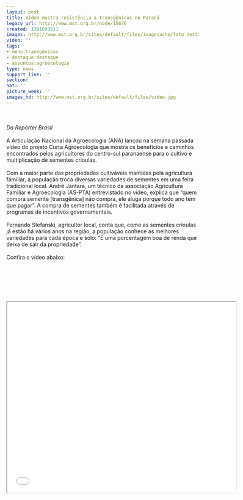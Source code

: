 ```yaml
---
layout: post
title: Vídeo mostra resistência a transgênicos no Paraná
legacy_url: http://www.mst.org.br/node/15676
created: 1391693511
images: http://www.mst.org.br/sites/default/files/imagecache/foto_destaque/video.jpg
video: ''
tags:
- menu:transgênicos
- destaque:destaque
- assuntos:agroecologia
type: news
support_line: ''
section: 
hat: ''
picture_week: ''
images_hd: http://www.mst.org.br/sites/default/files/video.jpg
---
```

<p><br><em><br>Da Repórter Brasil&nbsp; </em><br><br>A Articulação Nacional da Agroecologia (ANA) lançou na semana passada vídeo do projeto Curta Agroecologia que mostra os benefícios e caminhos encontrados pelos agricultores do centro-sul paranaense para o cultivo e multiplicação de sementes crioulas.<br><br>Com a maior parte das propriedades cultiváveis mantidas pela agricultura familiar, a população troca diversas variedades de sementes em uma feira tradicional local. André Jantara, um técnico da associação Agricultura Familiar e Agroecologia (AS-PTA) entrevistado no vídeo, explica que “quem compra semente [transgênica] não compra, ele aluga porque todo ano tem que pagar”. A compra de sementes também é facilitada através de programas de incentivos governamentais.<br><br>Fernando Stefanski, agricultor local, conta que, como as sementes crioulas já estão há vários anos na região, a população conhece as melhores variedades para cada época e solo: “É uma porcentagem boa de renda que deixa de sair da propriedade”.<br><br>Confira o vídeo abaixo:</p><p>&nbsp;</p><p>&nbsp;</p><p>&nbsp;</p><p><iframe allowfullscreen="" mozallowfullscreen="" webkitallowfullscreen="" src="//player.vimeo.com/video/80814781" height="500" width="600"></iframe></p>
